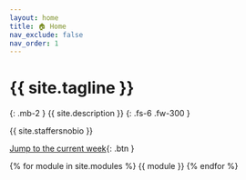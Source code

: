 ```yaml
---
layout: home
title: 🏠 Home
nav_exclude: false
nav_order: 1
---
```


# {{ site.tagline }}
{: .mb-2 }
{{ site.description }}
{: .fs-6 .fw-300 }

{{ site.staffersnobio }}

<!-- Lecture and discussion recordings can be found at [podcast.ucsd.edu](https://podcast.ucsd.edu). -->

[Jump to the current week](#week-10){: .btn }

{% for module in site.modules %}
{{ module }}
{% endfor %}
